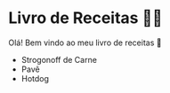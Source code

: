# Livro de Receitas :man_cook:

Olá! Bem vindo ao meu livro de receitas :wave:

- Strogonoff de Carne
- Pavê
- Hotdog
